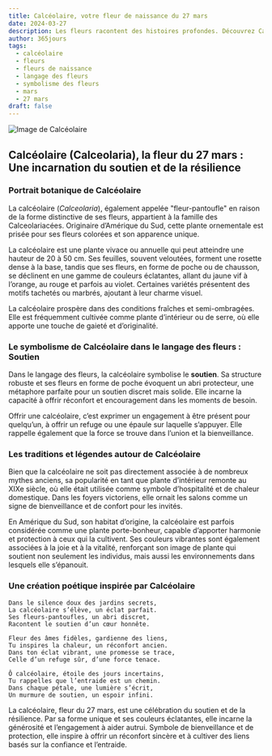 ```yaml
---
title: Calcéolaire, votre fleur de naissance du 27 mars
date: 2024-03-27
description: Les fleurs racontent des histoires profondes. Découvrez Calcéolaire, votre fleur de naissance du 27 mars, ses symboles et récits fascinants. Plongez dans sa signification et son langage unique dans l'art floral.
author: 365jours
tags:
  - calcéolaire
  - fleurs
  - fleurs de naissance
  - langage des fleurs
  - symbolisme des fleurs
  - mars
  - 27 mars
draft: false
---
```



![Image de Calcéolaire](https://cdn.pixabay.com/photo/2018/03/15/17/43/plant-3228944_640.jpg#center)


## Calcéolaire (Calceolaria), la fleur du 27 mars : Une incarnation du soutien et de la résilience

### Portrait botanique de Calcéolaire

La calcéolaire (_Calceolaria_), également appelée "fleur-pantoufle" en raison de la forme distinctive de ses fleurs, appartient à la famille des Calceolariacées. Originaire d’Amérique du Sud, cette plante ornementale est prisée pour ses fleurs colorées et son apparence unique.

La calcéolaire est une plante vivace ou annuelle qui peut atteindre une hauteur de 20 à 50 cm. Ses feuilles, souvent veloutées, forment une rosette dense à la base, tandis que ses fleurs, en forme de poche ou de chausson, se déclinent en une gamme de couleurs éclatantes, allant du jaune vif à l’orange, au rouge et parfois au violet. Certaines variétés présentent des motifs tachetés ou marbrés, ajoutant à leur charme visuel.

La calcéolaire prospère dans des conditions fraîches et semi-ombragées. Elle est fréquemment cultivée comme plante d’intérieur ou de serre, où elle apporte une touche de gaieté et d’originalité.

### Le symbolisme de Calcéolaire dans le langage des fleurs : Soutien

Dans le langage des fleurs, la calcéolaire symbolise le **soutien**. Sa structure robuste et ses fleurs en forme de poche évoquent un abri protecteur, une métaphore parfaite pour un soutien discret mais solide. Elle incarne la capacité à offrir réconfort et encouragement dans les moments de besoin.

Offrir une calcéolaire, c’est exprimer un engagement à être présent pour quelqu’un, à offrir un refuge ou une épaule sur laquelle s’appuyer. Elle rappelle également que la force se trouve dans l’union et la bienveillance.

### Les traditions et légendes autour de Calcéolaire

Bien que la calcéolaire ne soit pas directement associée à de nombreux mythes anciens, sa popularité en tant que plante d’intérieur remonte au XIXe siècle, où elle était utilisée comme symbole d’hospitalité et de chaleur domestique. Dans les foyers victoriens, elle ornait les salons comme un signe de bienveillance et de confort pour les invités.

En Amérique du Sud, son habitat d’origine, la calcéolaire est parfois considérée comme une plante porte-bonheur, capable d’apporter harmonie et protection à ceux qui la cultivent. Ses couleurs vibrantes sont également associées à la joie et à la vitalité, renforçant son image de plante qui soutient non seulement les individus, mais aussi les environnements dans lesquels elle s’épanouit.

### Une création poétique inspirée par Calcéolaire

```
Dans le silence doux des jardins secrets,  
La calcéolaire s’élève, un éclat parfait.  
Ses fleurs-pantoufles, un abri discret,  
Racontent le soutien d’un cœur honnête.  

Fleur des âmes fidèles, gardienne des liens,  
Tu inspires la chaleur, un réconfort ancien.  
Dans ton éclat vibrant, une promesse se trace,  
Celle d’un refuge sûr, d’une force tenace.  

Ô calcéolaire, étoile des jours incertains,  
Tu rappelles que l’entraide est un chemin.  
Dans chaque pétale, une lumière s’écrit,  
Un murmure de soutien, un espoir infini.  
```

La calcéolaire, fleur du 27 mars, est une célébration du soutien et de la résilience. Par sa forme unique et ses couleurs éclatantes, elle incarne la générosité et l’engagement à aider autrui. Symbole de bienveillance et de protection, elle inspire à offrir un réconfort sincère et à cultiver des liens basés sur la confiance et l’entraide.

